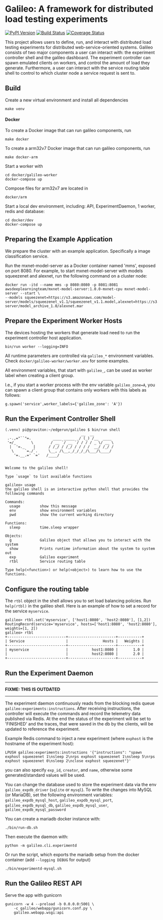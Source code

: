Galileo: A framework for distributed load testing experiments
=============================================================

[![PyPI Version](https://badge.fury.io/py/edgerun-galileo.svg)](https://badge.fury.io/py/edgerun-galileo)
[![Build Status](https://travis-ci.org/edgerun/galileo.svg?branch=master)](https://travis-ci.org/edgerun/galileo)
[![Coverage Status](https://coveralls.io/repos/github/edgerun/galileo/badge.svg?branch=master)](https://coveralls.io/github/edgerun/galileo?branch=master)

This project allows users to define, run, and interact with distributed load testing experiments for distributed
web-service-oriented systems.
Galileo consists of two major components a user can interact with:
the experiment controller shell and the galileo dashboard.
The experiment controller can spawn emulated clients on workers, and control the amount of load they generate.
Furthermore, a user can interact with the service routing table shell to control to which cluster node a service request
is sent to.

Build
-----

Create a new virtual environment and install all dependencies

    make venv

#### Docker

To create a Docker image that can run galileo components, run 

    make docker
    
To create a arm32v7 Docker image that can run galileo components, run
    
    make docker-arm

Start a worker with

    cd docker/galileo-worker
    docker-compose up

Compose files for arm32v7 are located in 
    
    docker/arm
    
Start a local dev environment, including: API, ExperimentDaemon, 1 worker, redis and database:

    cd docker/dev
    docker-compose up
 
Preparing the Example Application
---------------------------------

We prepare the cluster with an example application. Specifically a image classification service.

Run the mxnet-model-server as a Docker container named 'mms', exposed on port 8080.
For example, to start mxnet-model-server with models squeezenet and alexnet, run the following command on a cluster node:

    docker run -itd --name mms -p 8080:8080 -p 8081:8081 awsdeeplearningteam/mxnet-model-server:1.0.0-mxnet-cpu mxnet-model-server --start \
    --models squeezenet=https://s3.amazonaws.com/model-server/models/squeezenet_v1.1/squeezenet_v1.1.model,alexnet=https://s3.amazonaws.com/model-server/model_archive_1.0/alexnet.mar


Prepare the Experiment Worker Hosts
-----------------------------------

The devices hosting the workers that generate load need to run the experiment controller host application.

    bin/run worker --logging=INFO

All runtime parameters are controlled via `galileo_*` environment variables. Check `docker/galileo-worker/worker.env` for some examples.

All environment variables, that start with `galileo_`, can be used as worker label when creating a client group.

I.e., if you start a worker process with the env variable `galileo_zone=A`, you can spawn a client group that contains only 
workers with this labels as follows:

    g.spawn('service',worker_labels={'galileo_zone': 'A'})


Run the Experiment Controller Shell
-----------------------------------

```
(.venv) pi@graviton:~/edgerun/galileo $ bin/run shell
                                   __  __
 .-.,="``"=.          ____ _____ _/ (_) /__  ____
 '=/_       \        / __ `/ __ `/ / / / _ \/ __ \
  |  '=._    |      / /_/ / /_/ / / / /  __/ /_/ /
   \     `=./`.     \__, /\__,_/_/_/_/\___/\____/
    '=.__.=' `='   /____/


Welcome to the galileo shell!

Type `usage` to list available functions

galileo> usage
the galileo shell is an interactive python shell that provides the following commands

Commands:
  usage         show this message
  env           show environment variables
  pwd           show the current working directory

Functions:
  sleep         time.sleep wrapper

Objects:
  g             Galileo object that allows you to interact with the system
  show          Prints runtime information about the system to system out
  exp           Galileo experiment
  rtbl          Service routing table

Type help(<function>) or help(<object>) to learn how to use the functions.

```



Configure the routing table
---------------------------

The `rtbl` object in the shell allows you to set load balancing policies. Run `help(rtbl)` in the galileo shell.
Here is an example of how to set a record for the service `myservice`.
```
galileo> rtbl.set('myservice', ['host1:8080', 'host2:8080'], [1,2])
RoutingRecord(service='myservice', hosts=['host1:8080', 'host2:8080'], weights=[1, 2])
galileo> rtbl
+---------------------------+----------------------+-----------+
| Service                   |                Hosts |   Weights |
+---------------------------+----------------------+-----------+
| myservice                 |           host1:8080 |       1.0 |
|                           |           host2:8080 |       2.0 |
+---------------------------+----------------------+-----------+

```

Run the Experiment Daemon
-------------------------

---

**FIXME: THIS IS OUTDATED**  

---

The experiment daemon continuously reads from the blocking redis queue `galileo:experiments:instructions`.
After receiving instructions, the controller will execute the commands and record the telemetry data
published via Redis. At the end the status of the experiment will be set to 'FINISHED' and the traces,
that were saved in the db by the clients, will be updated to reference the experiment.

Example Redis command to inject a new experiment (where `exphost` is the hostname of the experiment host):

    LPUSH galileo:experiments:instructions '{"instructions": "spawn exphost squeezenet 1\nsleep 2\nrps exphost squeezenet 1\nsleep 5\nrps exphost squeezenet 0\nsleep 2\nclose exphost squeezenet"}'

you can also specify `exp_id`, `creator`, and `name`, otherwise some generated/standard values will be used.

You can change the database used to store the experiment data via the env `galileo_expdb_driver` (`sqlite` or `mysql`).
To write the changes into MySQL (or MariaDB), set the following environment variables:
`galileo_expdb_mysql_host`,
`galileo_expdb_mysql_port`,
`galileo_expdb_mysql_db`,
`galileo_expdb_mysql_user`,
`galileo_expdb_mysql_password`

You can create a mariadb docker instance with:

    ./bin/run-db.sh

Then execute the daemon with:

    python -m galileo.cli.experimentd

Or run the script, which exports the mariadb setup from the docker container (add `--logging DEBUG` for output)

    ./bin/experimentd-mysql.sh


Run the Galileo REST API
------------------------

Serve the app with gunicorn

    gunicorn -w 4 --preload -b 0.0.0.0:5001 \
        -c galileo/webapp/gunicorn.conf.py \
        galileo.webapp.wsgi:api
